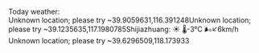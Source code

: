 Today weather:  
Unknown location; please try ~39.9059631,116.391248Unknown location; please try ~39.1235635,117.1980785Shijiazhuang: ☀️   🌡️-3°C 🌬️↙6km/h  
Unknown location; please try ~39.6296509,118.173933  
